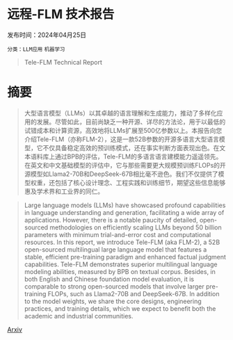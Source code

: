 # 远程-FLM 技术报告

发布时间：2024年04月25日

`分类：LLM应用` `机器学习`

> Tele-FLM Technical Report

# 摘要

> 大型语言模型（LLMs）以其卓越的语言理解和生成能力，推动了多样化应用的发展。尽管如此，目前尚缺乏一种开源、详尽的方法论，用于以最低的试错成本和计算资源，高效地将LLMs扩展至500亿参数以上。本报告向您介绍Tele-FLM（亦称FLM-2），这是一款52B参数的开源多语言大型语言模型，它不仅具备稳定高效的预训练模式，还在事实判断方面表现出色。在文本语料库上通过BPB的评估，Tele-FLM的多语言语言建模能力遥遥领先。在英文和中文基础模型的评估中，它与那些需要更大规模预训练FLOPs的开源模型如Llama2-70B和DeepSeek-67B相比毫不逊色。我们不仅提供了模型权重，还包括了核心设计理念、工程实践和训练细节，期望这些信息能够惠及学术界和工业界的同仁。

> Large language models (LLMs) have showcased profound capabilities in language understanding and generation, facilitating a wide array of applications. However, there is a notable paucity of detailed, open-sourced methodologies on efficiently scaling LLMs beyond 50 billion parameters with minimum trial-and-error cost and computational resources. In this report, we introduce Tele-FLM (aka FLM-2), a 52B open-sourced multilingual large language model that features a stable, efficient pre-training paradigm and enhanced factual judgment capabilities. Tele-FLM demonstrates superior multilingual language modeling abilities, measured by BPB on textual corpus. Besides, in both English and Chinese foundation model evaluation, it is comparable to strong open-sourced models that involve larger pre-training FLOPs, such as Llama2-70B and DeepSeek-67B. In addition to the model weights, we share the core designs, engineering practices, and training details, which we expect to benefit both the academic and industrial communities.

[Arxiv](https://arxiv.org/abs/2404.16645)
